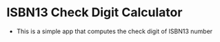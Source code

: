 # ISBN13 Check Digit Calculator

- This is a simple app that computes the check digit of ISBN13 number
